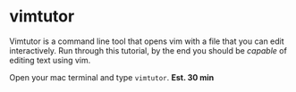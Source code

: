 # vimtutor

Vimtutor is a command line tool that opens vim with a file that you can
edit interactively. Run through this tutorial, by the end you should be
_capable_ of editing text using vim.

Open your mac terminal and type `vimtutor`. **Est. 30 min**
